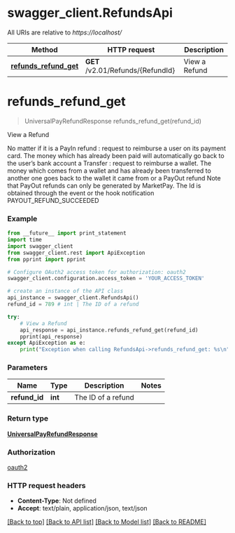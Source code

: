 # swagger_client.RefundsApi

All URIs are relative to *https://localhost/*

Method | HTTP request | Description
------------- | ------------- | -------------
[**refunds_refund_get**](RefundsApi.md#refunds_refund_get) | **GET** /v2.01/Refunds/{RefundId} | View a Refund


# **refunds_refund_get**
> UniversalPayRefundResponse refunds_refund_get(refund_id)

View a Refund

No matter if it is              a PayIn refund : request to reimburse a user on its payment card. The money which has already been paid will automatically go back to the user’s bank account              a Transfer : request to reimburse a wallet. The money which comes from a wallet and has already been transferred to another one goes back to the wallet it came from              or a PayOut refund              Note that PayOut refunds can only be generated by MarketPay. The Id is obtained through the event or the hook notification PAYOUT_REFUND_SUCCEEDED

### Example 
```python
from __future__ import print_statement
import time
import swagger_client
from swagger_client.rest import ApiException
from pprint import pprint

# Configure OAuth2 access token for authorization: oauth2
swagger_client.configuration.access_token = 'YOUR_ACCESS_TOKEN'

# create an instance of the API class
api_instance = swagger_client.RefundsApi()
refund_id = 789 # int | The ID of a refund

try: 
    # View a Refund
    api_response = api_instance.refunds_refund_get(refund_id)
    pprint(api_response)
except ApiException as e:
    print("Exception when calling RefundsApi->refunds_refund_get: %s\n" % e)
```

### Parameters

Name | Type | Description  | Notes
------------- | ------------- | ------------- | -------------
 **refund_id** | **int**| The ID of a refund | 

### Return type

[**UniversalPayRefundResponse**](UniversalPayRefundResponse.md)

### Authorization

[oauth2](../README.md#oauth2)

### HTTP request headers

 - **Content-Type**: Not defined
 - **Accept**: text/plain, application/json, text/json

[[Back to top]](#) [[Back to API list]](../README.md#documentation-for-api-endpoints) [[Back to Model list]](../README.md#documentation-for-models) [[Back to README]](../README.md)

